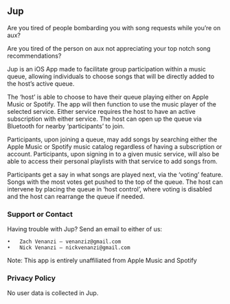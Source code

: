 ## Jup

Are you tired of people bombarding you with song requests while you’re on aux? 

Are you tired of the person on aux not appreciating your top notch song	recommendations?

Jup is an iOS App made to facilitate group participation within a music queue, allowing individuals to choose songs that will be directly added to the host’s active queue. 

The ‘host’ is able to choose to have their queue playing either on Apple Music or Spotify. The app will then function to use the music player of the selected service. Either service requires the host to have an active subscription with either service. The host can open up the queue via Bluetooth for nearby ‘participants’ to join.

Participants, upon joining a queue, may add songs by searching either the Apple Music or Spotify music catalog regardless of having a subscription or account. Participants, upon signing in to a given music service, will also be able to access their personal playlists with that service to add songs from.

Participants get a say in what songs are played next, via the ‘voting’ feature. Songs with the most votes get pushed to the top of the queue. The host can intervene by placing the queue in ‘host control’, where voting is disabled and the host can rearrange the queue if needed. 

### Support or Contact

Having trouble with Jup? Send an email to either of us:
```
•	Zach Venanzi – venanziz@gmail.com
•	Nick Venanzi – nickvenanzi@gmail.com
```
Note: This app is entirely unaffiliated from Apple Music and Spotify

### Privacy Policy

No user data is collected in Jup.

